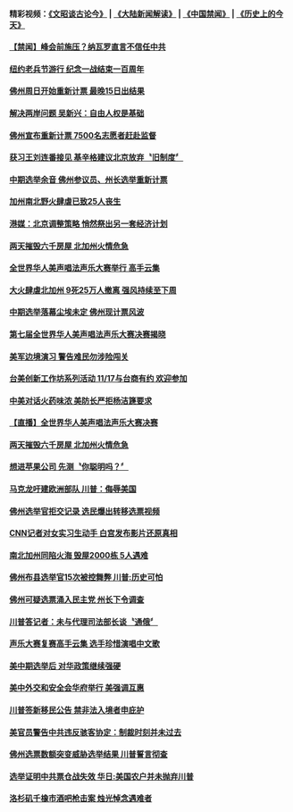 #### 精彩视频：[《文昭谈古论今》](https://github.com/gfw-breaker/wenzhao/blob/master/README.md?t=11120031) | [《大陆新闻解读》](https://github.com/gfw-breaker/ntdtv-comedy/blob/master/README.md?t=11120031) | [《中国禁闻》](https://github.com/gfw-breaker/ntdtv-news/blob/master/README.md?t=11120031) | [《历史上的今天》](https://github.com/gfw-breaker/today-in-history/blob/master/README.md?t=11120031) 

#### [【禁闻】峰会前施压？纳瓦罗直言不信任中共](../pages/news203/a1398955.md?t=11120031) 

#### [纽约老兵节游行 纪念一战结束一百周年](../pages/news203/a1398954.md?t=11120031) 

#### [佛州周日开始重新计票 最晚15日出结果](../pages/news203/a1398945.md?t=11120031) 

#### [解决两岸问题  吴新兴：自由人权是基础](../pages/news203/a1398941.md?t=11120031) 

#### [佛州宣布重新计票 7500名志愿者赶赴监督](../pages/news203/a1398939.md?t=11120031) 

#### [获习王刘连番接见 基辛格建议北京放弃〝旧制度〞](../pages/news203/a1398938.md?t=11120031) 

#### [中期选举余音 佛州参议员、州长选举重新计票](../pages/news203/a1398935.md?t=11120031) 

#### [加州南北野火肆虐已致25人丧生](../pages/news203/a1398932.md?t=11120031) 

#### [港媒：北京调整策略 悄然祭出另一套经济计划](../pages/news203/a1398894.md?t=11120031) 

#### [两天摧毁六千房屋   北加州火情危急](../pages/news203/a1398893.md?t=11120031) 

#### [全世界华人美声唱法声乐大赛举行 高手云集](../pages/news203/a1398889.md?t=11120031) 

#### [大火肆虐北加州 9死25万人撤离 强风持续至下周](../pages/news203/a1398878.md?t=11120031) 

#### [中期选举落幕尘埃未定   佛州现计票风波](../pages/news203/a1398887.md?t=11120031) 

#### [第七届全世界华人美声唱法声乐大赛决赛揭晓](../pages/news203/a1398884.md?t=11120031) 

#### [美军边境演习  警告难民勿涉险闯关](../pages/news203/a1398867.md?t=11120031) 

#### [台美创新工作坊系列活动 11/17与台商有约 欢迎参加](../pages/news203/a1398875.md?t=11120031) 

#### [中美对话火药味浓 美防长严拒杨洁篪要求](../pages/news203/a1398825.md?t=11120031) 

#### [【直播】全世界华人美声唱法声乐大赛决赛](../pages/news203/a1398458.md?t=11120031) 

#### [两天摧毁六千房屋   北加州火情危急](../pages/news203/a1398849.md?t=11120031) 

#### [想进苹果公司 先测〝你聪明吗？〞](../pages/news203/a1398817.md?t=11120031) 

#### [马克龙吁建欧洲部队 川普：侮辱美国](../pages/news203/a1398813.md?t=11120031) 

#### [佛州选举官拒交记录 选民爆出转移选票视频](../pages/news203/a1398796.md?t=11120031) 

#### [CNN记者对女实习生动手 白宫发布影片还原真相](../pages/news203/a1398772.md?t=11120031) 

#### [南北加州同陷火海 毁屋2000栋 5人遇难](../pages/news203/a1398760.md?t=11120031) 

#### [佛州布县选举官15次被控舞弊 川普:历史可怕](../pages/news203/a1398768.md?t=11120031) 

#### [佛州可疑选票涌入民主党 州长下令调查](../pages/news203/a1398763.md?t=11120031) 

#### [川普答记者：未与代理司法部长谈〝通俄〞](../pages/news203/a1398762.md?t=11120031) 

#### [声乐大赛复赛高手云集 选手珍惜演唱中文歌](../pages/news203/a1398761.md?t=11120031) 

#### [美中期选举后 对华政策继续强硬](../pages/news203/a1398755.md?t=11120031) 

#### [美中外交和安全会华府举行 美强调互惠](../pages/news203/a1398753.md?t=11120031) 

#### [川普签新移民公告 禁非法入境者申庇护](../pages/news203/a1398750.md?t=11120031) 

#### [美官员警告中共违反骇客协定：制裁时刻并未过去](../pages/news203/a1398743.md?t=11120031) 

#### [佛州选票数额突变威胁选举结果 川普誓言彻查](../pages/news203/a1398740.md?t=11120031) 

#### [选举证明中共票仓战失效 华日:美国农户并未抛弃川普](../pages/news203/a1398736.md?t=11120031) 

#### [洛杉矶千橡市酒吧枪击案 烛光悼念遇难者](../pages/news203/a1398721.md?t=11120031) 

